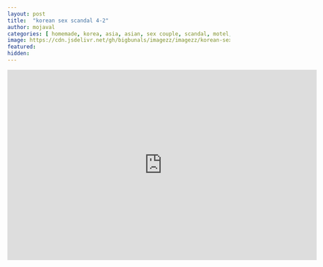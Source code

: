 ```yaml
---
layout: post
title:  "korean sex scandal 4-2"
author: mojaval
categories: [ homemade, korea, asia, asian, sex couple, scandal, motel, adult sex, camera, real, natural tits, hard fast fuck, hottie, babe, trimmed pussy ]
image: https://cdn.jsdelivr.net/gh/bigbunals/imagezz/imagezz/korean-sex-scandal-4-2___629770181ccedb82d5001bdc3e4460f9556092ed.mp4.jpg
featured: 
hidden: 
---
```


<iframe src="https://openload.co/embed/CEBoXbB9vEs/korean-sex-scandal-4-2___629770181ccedb82d5001bdc3e4460f9556092ed.mp4" scrolling="no" frameborder="0" width="700" height="430" allowfullscreen="true" webkitallowfullscreen="true" mozallowfullscreen="true"></iframe>